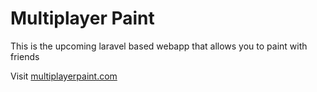 # Multiplayer Paint

This is the upcoming laravel based webapp that allows you to paint with friends

Visit [multiplayerpaint.com](https://multiplayerpaint.com)
